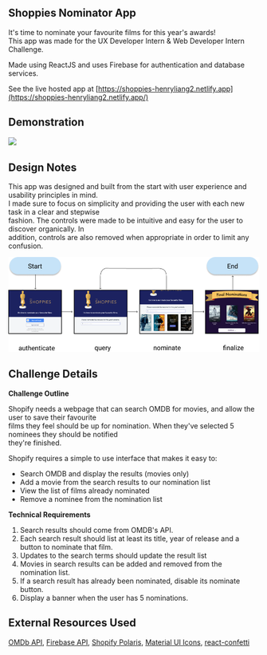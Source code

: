 ## Shoppies Nominator App
It's time to nominate your favourite films for this year's awards!  
This app was made for the UX Developer Intern & Web Developer Intern Challenge.
  
Made using ReactJS and uses Firebase for authentication and database services.  
  
See the live hosted app at [https://shoppies-henryliang2.netlify.app](https://shoppies-henryliang2.netlify.app/)

## Demonstration
  
  
![](public/demo.gif)
  
## Design Notes  
This app was designed and built from the start with user experience and usability principles in mind.  
I made sure to focus on simplicity and providing the user with each new task in a clear and stepwise  
fashion. The controls were made to be intuitive and easy for the user to discover organically. In  
addition, controls are also removed when appropriate in order to limit any confusion.
  
    
![](public/ux-flow.png)
  
## Challenge Details
**Challenge Outline**  
  
Shopify needs a webpage that can search ​OMDB​ for movies, and allow the user to save their favourite  
films they feel should be up for nomination. When they've selected 5 nominees they should be notified  
they're finished.
  
Shopify requires a simple to use interface that makes it easy to:  
* Search OMDB and display the results (movies only)  
* Add a movie from the search results to our nomination list 
* View the list of films already nominated
* Remove a nominee from the nomination list
  
**Technical Requirements**
1. Search results should come from OMDB's API.
2. Each search result should list at least its title, year of release and a button to nominate that film.
3. Updates to the search terms should update the result list
4. Movies in search results can be added and removed from the nomination list.
5. If a search result has already been nominated, disable its nominate button.
6. Display a banner when the user has 5 nominations.

## External Resources Used
[OMDb API](http://www.omdbapi.com/), [Firebase API](https://firebase.google.com/), [Shopify Polaris](https://polaris.shopify.com/), [Material UI Icons](https://material-ui.com/), [react-confetti](https://www.npmjs.com/package/react-confetti)
